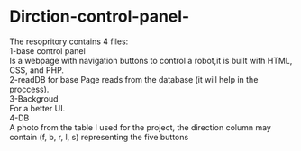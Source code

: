 # Dirction-control-panel-
The resopritory contains 4 files:
<br>
1-base control panel <br>
Is a webpage with navigation buttons to control a robot,it is built with HTML, CSS, and PHP. <br>
2-readDB for base
Page reads from the database (it will help in the proccess).<br>
3-Backgroud <br>
For a better UI.<br>
4-DB <br>
A photo from the table I used for the project, the direction column may contain (f, b, r, l, s) representing the five buttons<br>
